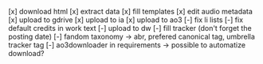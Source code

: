 [x] download html
[x] extract data
[x] fill templates
[x] edit audio metadata
[x] upload to gdrive
[x] upload to ia
[x] upload to ao3
    [-] fix li lists
    [-] fix default credits in work text
[-] upload to dw
[-] fill tracker (don't forget the posting date)
[-] fandom taxonomy -> abr, prefered canonical tag, umbrella tracker tag
[-] ao3downloader in requirements -> possible to automatize download?
